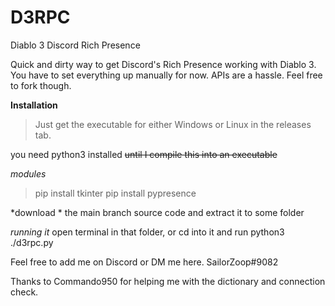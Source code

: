 # D3RPC
Diablo 3 Discord Rich Presence

Quick and dirty way to get Discord's Rich Presence working with Diablo 3. You have to set everything up manually for now.
APIs are a hassle. Feel free to fork though.

**Installation**

>Just get the executable for either Windows or Linux in the releases tab.

you need python3 installed ~~until I compile this into an executable~~

*modules*
>pip install tkinter
>pip install pypresence

*download *
the main branch source code and extract it to some folder

*running it*
open terminal in that folder, or cd into it and run python3 ./d3rpc.py

Feel free to add me on Discord or DM me here.
SailorZoop#9082


Thanks to Commando950 for helping me with the dictionary and connection check.

